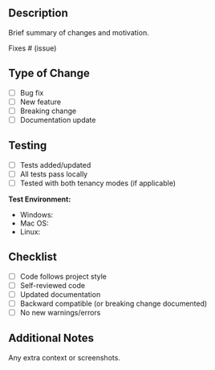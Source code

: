 ## Description

Brief summary of changes and motivation.

Fixes # (issue)

## Type of Change

- [ ] Bug fix
- [ ] New feature
- [ ] Breaking change
- [ ] Documentation update

## Testing

- [ ] Tests added/updated
- [ ] All tests pass locally
- [ ] Tested with both tenancy modes (if applicable)

**Test Environment:**
- Windows: 
- Mac OS:
- Linux:  

## Checklist

- [ ] Code follows project style
- [ ] Self-reviewed code
- [ ] Updated documentation
- [ ] Backward compatible (or breaking change documented)
- [ ] No new warnings/errors

## Additional Notes

Any extra context or screenshots.